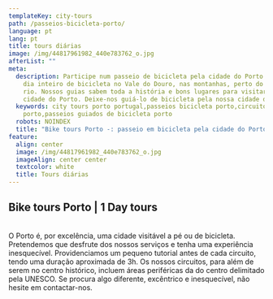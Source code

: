 ```yaml
---
templateKey: city-tours
path: /passeios-bicicleta-porto/
language: pt
lang: pt
title: tours diárias
image: /img/44817961982_440e783762_o.jpg
afterList: ""
meta:
  description: Participe num passeio de bicicleta pela cidade do Porto ou de um
    dia inteiro de bicicleta no Vale do Douro, nas montanhas, perto do mar ou do
    rio. Nossos guias sabem toda a história e bons lugares para visitar na
    cidade do Porto. Deixe-nos guiá-lo de bicicleta pela nossa cidade do Porto.
  keywords: city tours porto portugal,passeios bicicleta porto,circuitos bicicleta
    porto,passeios guiados de bicicleta porto
  robots: NOINDEX
  title: "Bike tours Porto -: passeio em bicicleta pela cidade do Porto"
feature:
  align: center
  image: /img/44817961982_440e783762_o.jpg
  imageAlign: center center
  textcolor: white
  title: Tours diárias
---
```

## Bike tours Porto | 1 Day tours

\
O Porto é, por excelência, uma cidade visitável a pé ou de bicicleta. Pretendemos que desfrute dos nossos serviços e tenha uma experiência inesquecível. Providenciamos um pequeno tutorial antes de cada circuito, tendo uma duração aproximada de 3h. Os nossos circuitos, para além de serem no centro histórico, incluem áreas periféricas da do centro delimitado pela UNESCO. Se procura algo diferente, excêntrico e inesquecível, não hesite em contactar-nos.
